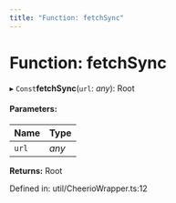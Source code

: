 ```yaml
---
title: "Function: fetchSync"
---
```


# Function: fetchSync

▸ `Const`**fetchSync**(`url`: *any*): Root

#### Parameters:

Name | Type |
:------ | :------ |
`url` | *any* |

**Returns:** Root

Defined in: util/CheerioWrapper.ts:12
